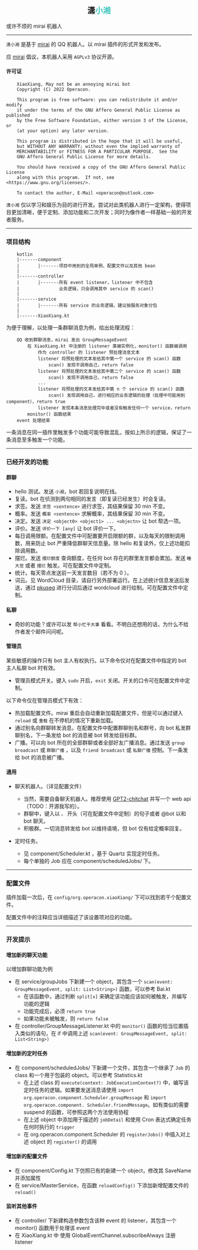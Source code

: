 ## <div style="text-align:center">潇<b style="color:#39c5bb">小湘</b></div>

或许不烦的 mirai 机器人

----

`潇小湘` 是基于 [mirai](https://github.com/mamoe/mirai) 的 QQ 机器人。以 mirai 插件的形式开发和发布。

应 [mirai](https://github.com/mamoe/mirai) 倡议，本机器人采用 `AGPLv3` 协议开源。

#### 许可证

```
    XiaoXiang, May not be an annoying mirai bot
    Copyright (C) 2022 Operacon.

    This program is free software: you can redistribute it and/or modify
    it under the terms of the GNU Affero General Public License as published
    by the Free Software Foundation, either version 3 of the License, or
    (at your option) any later version.

    This program is distributed in the hope that it will be useful,
    but WITHOUT ANY WARRANTY; without even the implied warranty of
    MERCHANTABILITY or FITNESS FOR A PARTICULAR PURPOSE.  See the
    GNU Affero General Public License for more details.

    You should have received a copy of the GNU Affero General Public License
    along with this program.  If not, see <https://www.gnu.org/licenses/>.
    
    To contact the author, E-Mail <operacon@outlook.com>
```

`潇小湘` 仅以学习和娱乐为目的进行开发。尝试对此类机器人进行一定架构，使得项目更加清晰，便于定制、添加功能和二次开发；同时为像作者一样基础一般的开发者服务。

----

### 项目结构

```
    kotlin
    |-------component
    |       |-------项目中用到的全局单例、配置文件以及其他 bean
    |
    |-------controller
    |       |-------所有 event listener，listener 中不包含
    |               业务逻辑，只会调用其中 service 的 scan()
    |
    |-------service
    |       |-------所有 service 的业务逻辑，建议按服务对象分包
    |
    |-------XiaoXiang.kt
```

为便于理解，以处理一条群聊消息为例，给出处理流程：

```
    QQ 收到群聊消息，mirai 发出 GroupMessageEvent
        在 XiaoXiang.kt 中注册的 listener 类被实例化，monitor() 函数被调用
            作为 controller 的 listener 预处理消息文本
            listener 将预处理的文本发给其中第一个 service 的 scan() 函数
                scan() 发现不调用自己，return false
            listener 将预处理的文本发给其中第二个 service 的 scan() 函数
                scan() 发现不调用自己，return false
            ...
            listener 将预处理的文本发给其中第 n 个 service 的 scan() 函数
                scan() 发现调用自己，进行相应的业务逻辑的处理（处理中可能用到 component），return true
            listener 发现本条消息处理完毕或者没有触发任何一个 service，return
        monitor() 函数结束
    event 处理结束    
```

一条消息在同一插件里触发多个功能可能导致混乱，按如上所示的逻辑，保证了一条消息至多触发一个功能。

----

### 已经开发的功能

#### 群聊

- hello 测试。发送 `小湘`，bot 若回复说明在线。
- 复读。bot 在侦测到两句相同的发言（即复读已经发生）时会复读。
- 求签。发送 `求签 <sentence>` 进行求签，其结果保留 30 min 不变。
- 概率。发送 `概率 <sentence>` 求解概率，其结果保留 30 min 不变。
- 决定。发送 `决定 <object0> <object1> ... <objectn>` 让 bot 帮选一项。
- 评价。发送 `评价一下 [any]` 让 bot 评价一下。
- 每日调用限额。在配置文件中可配置要开启限额的群，以及每天的限制调用数，用来防止 bot 严重降低群聊天信息量。除 hello 和复读外，仅上述功能扣除调用数。
- 摆烂。发送 `摆烂额度` 查询额度，在任何 bot 存在的群里发言都会累加。发送 `睡大觉` 或者 `摆烂` 触发。可在配置文件中定制。
- 统计。每天零点发送前一天发言数目（若不为 0 ）。
- 词云。见 WordCloud 目录，请自行另外部署运行。在上述统计信息发送后发送，通过 [pkuseg](https://github.com/lancopku/pkuseg-python) 进行分词后通过 wordcloud
  进行绘制。可在配置文件中定制。

#### 私聊

- 奇妙的功能？或许可以发 `帮小忙干大事` 看看。不明白还想用的话，为什么不给作者发个邮件问问呢。

#### 管理员

某些敏感的操作只有 bot 主人有权执行。以下命令仅对在配置文件中指定的 bot 主人私聊 bot 时有效。

- 管理员模式开关。键入 `sudo` 开启，`exit` 关闭。开关的口令可在配置文件中定制。

以下命令仅在管理员模式下有效：

- 热加载配置文件。mirai 重启会自动重新加载配置文件，但是可以通过键入 `reload` 或 `重载` 在不停机的情况下重新加载。
- 通过别名向群聊转发消息。在配置文件中配置群聊别名和群号，向 bot 私发群聊别名，下一条发给 bot 的消息被 bot 转发给目标群。
- 广播。可以向 bot 所在的全部群聊或者全部好友广播消息。通过发送 `group broadcast` 或 `群聊广播` ，以及 `friend broadcast` 或 `私聊广播` 控制。下一条发给 bot 的消息被广播。

#### 通用

- 聊天机器人。（详见配置文件）
    - 当然，需要自备聊天机器人。推荐使用 [GPT2-chitchat](https://github.com/yangjianxin1/GPT2-chitchat) 并写一个 web api （TODO：开源我写的）。
    - 群聊中，键入以 `。` 开头（可在配置文件中定制）的句子或者 @bot 以和 bot 聊天。
    - 积极群。一切消息转发给 bot 以维持语境，但 bot 仅有给定概率回复。

- 定时任务。
    - 见 component/Scheduler.kt ，基于 Quartz 实现定时任务。
    - 每个单独的 Job 应在 component/scheduledJobs/ 下。

----

### 配置文件

插件加载一次后，在 `config/org.operacon.xiaoXiang/` 下可以找到若干个配置文件。

配置文件中的注释应当详细描述了该设置项对应的功能。

----

### 开发提示

#### 增加新的聊天功能

以增加群聊功能为例

- 在 service/groupJobs 下新建一个 object，其包含一个 `scan(event: GroupMessageEvent, split: List<String>)` 函数，可以参考 Bai.kt
    - 在该函数中，通过判断 `split[x]` 来确定该功能应该如何被触发，并编写功能的逻辑
    - 功能完成后，必须 `return true`
    - 如果功能未被触发，则 `return false`
- 在 controller/GroupMessageListener.kt 中的 `monitor()` 函数的恰当位置插入类似的语句，在 if
  中调用上述 `scan(event: GroupMessageEvent, split: List<String>)`

#### 增加新的定时任务

- 在 component/scheduledJobs/ 下新建一个文件，其包含一个继承了 `Job` 的 class 和一个用于包装的 object。可以参考 Statistics.kt
    - 在上述 class 的 `execute(context: JobExecutionContext?)`
      中，编写该定时任务的逻辑。如果要发送消息请使用 `import org.operacon.component.Scheduler.groupMessage`
      和 `import org.operacon.component. Scheduler.friendMessage`。如有类似的需要 suspend 的函数，可参照这两个方法使用协程
    - 在上述 object 中添加用于描述的 `jobDetail` 和使用 Cron 表达式确定任务在何时执行的 `trigger`
    - 在 org.operacon.component.Scheduler 的 `registerJobs()` 中插入对上述 object 的 `register()` 的调用

#### 增加新的配置文件

- 在 component/Config.kt 下仿照已有的新建一个 object，修改其 SaveName 并添加属性
- 在 service/MasterService，在函数 `reloadConfig()` 下添加新增配置文件的 `reload()`

#### 监听其他事件

- 在 controller/ 下新建构造参数包含该种 event 的 listener，其包含一个 monitor() 函数用于处理该 event
- 在 XiaoXiang.kt 中 使用 GlobalEventChannel.subscribeAlways 注册 listener